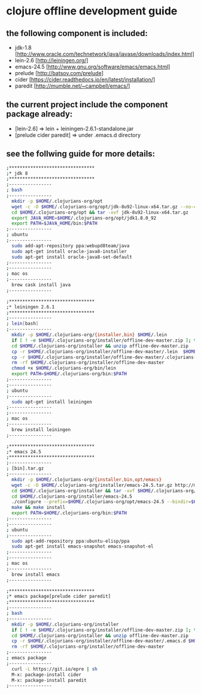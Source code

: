 # clojure offline development guide
## the following component is included:
- jdk-1.8    [http://www.oracle.com/technetwork/java/javase/downloads/index.html]
- lein-2.6   [http://leiningen.org/]
- emacs-24.5 [http://www.gnu.org/software/emacs/emacs.html]
- prelude    [http://batsov.com/prelude]
- cider      [https://cider.readthedocs.io/en/latest/installation/]
- paredit    [http://mumble.net/~campbell/emacs/]

## the current project include the component package already:
- [lein-2.6] => lein + leiningen-2.6.1-standalone.jar
- [prelude cider paredit] => under .emacs.d directory

## see the follwing guide for more details:

```sh
;********************************
;* jdk 8
;********************************
;----------------
; bash
;----------------
  mkdir -p $HOME/.clojurians-org/opt
  wget -c -O $HOME/.clojurians-org/opt/jdk-8u92-linux-x64.tar.gz --no-check-certificate --no-cookies --header "Cookie: oraclelicense=accept-securebackup-cookie" http://download.oracle.com/otn-pub/java/jdk/8u92-b14/jdk-8u92-linux-x64.tar.gz
  cd $HOME/.clojurians-org/opt && tar -xvf jdk-8u92-linux-x64.tar.gz
  export JAVA_HOME=$HOME/.clojurians-org/opt/jdk1.8.0_92
  export PATH=$JAVA_HOME/bin:$PATH
;----------------
; ubuntu
;----------------
  sudo add-apt-repository ppa:webupd8team/java
  sudo apt-get install oracle-java8-installer
  sudo apt-get install oracle-java8-set-default
;----------------
;----------------
; mac os
;----------------
  brew cask install java
;----------------

;********************************
;* leiningen 2.6.1
;********************************
;----------------
; lein[bash]
;----------------
  mkdir -p $HOME/.clojurians-org/{installer,bin} $HOME/.lein
  if [ ! -e $HOME/.clojurians-org/installer/offline-dev-master.zip ]; then wget -c -O $HOME/.clojurians-org/installer/offline-dev-master.zip https://codeload.github.com/clojurians-org/offline-dev/zip/master; fi
  cd $HOME/.clojurians-org/installer && unzip offline-dev-master.zip
  cp -r $HOME/.clojurians-org/installer/offline-dev-master/.lein  $HOME
  cp -r $HOME/.clojurians-org/installer/offline-dev-master/.clojurians-org $HOME
  rm -rf $HOME/.clojurians-org/installer/offline-dev-master
  chmod +x $HOME/.clojurians-org/bin/lein
  export PATH=$HOME/.clojurians-org/bin:$PATH
;----------------
;----------------
; ubuntu
;----------------
  sudo apt-get install leiningen
;----------------
;----------------
; mac os
;----------------
  brew install leiningen
;----------------

;********************************
;* emacs 24.5
;********************************
;----------------
; [bin].tar.gz
;----------------
  mkdir -p $HOME/.clojurians-org/{installer,bin,opt/emacs}
  wget -c -O $HOME/.clojurians-org/installer/emacs-24.5.tar.gz http://mirror.hust.edu.cn/gnu/emacs/emacs-24.5.tar.gz
  cd $HOME/.clojurians-org/installer && tar -xvf $HOME/.clojurians-org/installer/emacs-24.5.tar.gz
  cd $HOME/.clojurians-org/installer/emacs-24.5
  ./configure --prefix=$HOME/.clojurians-org/opt/emacs-24.5 --bindir=$HOME/.clojurians-org/bin --without-x
  make && make install
  export PATH=$HOME/.clojurians-org/bin:$PATH
;----------------
;----------------
; ubuntu
;----------------
  sudo apt-add-repository ppa:ubuntu-elisp/ppa
  sudo apt-get install emacs-snapshot emacs-snapshot-el
;----------------
;----------------
; mac os
;----------------
  brew install emacs
;----------------

;********************************
;* emacs package[prelude cider paredit]
;********************************
;----------------
; bash
;----------------
  mkdir -p $HOME/.clojurians-org/installer
  if [ ! -e $HOME/.clojurians-org/installer/offline-dev-master.zip ]; then wget -c -O $HOME/.clojurians-org/installer/offline-dev-master.zip https://codeload.github.com/clojurians-org/offline-dev/zip/master; fi
  cd $HOME/.clojurians-org/installer && unzip offline-dev-master.zip
  cp -r $HOME/.clojurians-org/installer/offline-dev-master/.emacs.d $HOME
  rm -rf $HOME/.clojurians-org/installer/offline-dev-master
;----------------
; emacs package
;----------------
  curl -L https://git.io/epre | sh
  M-x: package-install cider
  M-x: package-install paredit
;----------------
```
